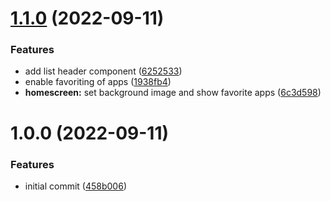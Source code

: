 # [1.1.0](https://github.com/garredow/luna-launcher/compare/v1.0.0...v1.1.0) (2022-09-11)


### Features

* add list header component ([6252533](https://github.com/garredow/luna-launcher/commit/6252533c297826d914c04db09ce69c92f167c7a8))
* enable favoriting of apps ([1938fb4](https://github.com/garredow/luna-launcher/commit/1938fb4a7cae37b232843734018e03ed752a7062))
* **homescreen:** set background image and show favorite apps ([6c3d598](https://github.com/garredow/luna-launcher/commit/6c3d5980de692dab2e987f771bf70eaf1f565514))

# 1.0.0 (2022-09-11)


### Features

* initial commit ([458b006](https://github.com/garredow/luna-launcher/commit/458b0069c480b6c266c7ead40d4a8d958ab4592d))
